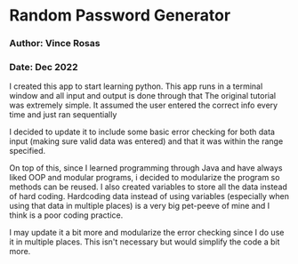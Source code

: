 # Random Password Generator

### Author: Vince Rosas
### Date: Dec 2022

I created this app to start learning python.
This app runs in a terminal window and all input and output is done through that
The original tutorial was extremely simple.
It assumed the user entered the correct info every time and just ran sequentially

I decided to update it to include some basic error checking for both data input
(making sure valid data was entered) and that it was within the range specified.

On top of this, since I learned  programming through Java and have always liked OOP
and modular programs, i decided to modularize the program so methods can be reused.
I also created variables to store all the data instead of hard coding. Hardcoding
data instead of using variables (especially when using that data in multiple places)
is a very big pet-peeve of mine and I think is a poor coding practice. 

I may update it a bit more and modularize the error checking since I do use it in
multiple places. This isn't necessary but would simplify the code a bit more.
